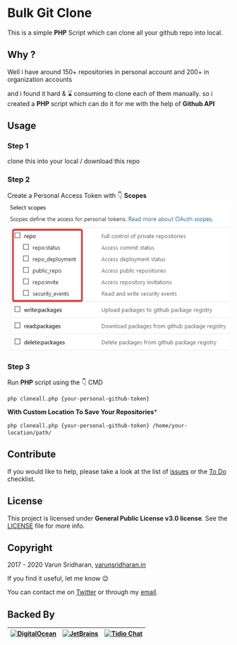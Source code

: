# Bulk Git Clone
This is a simple **PHP** Script which can clone all your github repo into local.

## Why ?
Well i have around 150+ repositories in personal account and 200+ in organization accounts

and i found it hard & ⌛ consuming to clone each of them manually. so i created a **PHP** script which can do it for me with the help of **Github API** 

## Usage

### Step 1
clone this into your local / download this repo 

### Step 2
Create a Personal Access Token with 👇 **Scopes**
![scopes.jpg](scopes.jpg)

### Step 3
Run **PHP** script using the 👇 CMD
```text
php cloneall.php {your-personal-github-token}
```

**With Custom Location To Save Your Repositories***
```text
php cloneall.php {your-personal-github-token} /home/your-location/path/
```

## Contribute
If you would like to help, please take a look at the list of
[issues][issues] or the [To Do](#-todo) checklist.

## License
This project is licensed under **General Public License v3.0 license**. See the [LICENSE](LICENSE) file for more info.

## Copyright
2017 - 2020 Varun Sridharan, [varunsridharan.in][website]

If you find it useful, let me know :wink:

You can contact me on [Twitter][twitter] or through my [email][email].

## Backed By
| [![DigitalOcean][do-image]][do-ref] | [![JetBrains][jb-image]][jb-ref] |  [![Tidio Chat][tidio-image]][tidio-ref] |
| --- | --- | --- |

[twitter]: https://twitter.com/varunsridharan2
[email]: mailto:varunsridharan23@gmail.com
[website]: https://varunsridharan.in
[issues]: issues/

[do-image]: https://vsp.ams3.cdn.digitaloceanspaces.com/cdn/DO_Logo_Horizontal_Blue-small.png
[jb-image]: https://vsp.ams3.cdn.digitaloceanspaces.com/cdn/phpstorm-small.png?v3
[tidio-image]: https://vsp.ams3.cdn.digitaloceanspaces.com/cdn/tidiochat-small.png
[do-ref]: https://s.svarun.in/Ef
[jb-ref]: https://www.jetbrains.com
[tidio-ref]: https://tidiochat.com